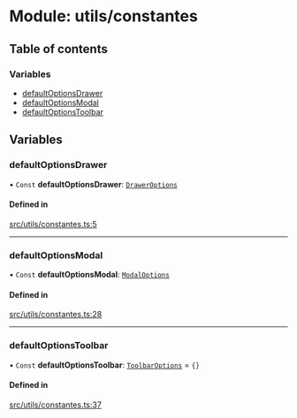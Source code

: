 # Module: utils/constantes

## Table of contents

### Variables

- [defaultOptionsDrawer](utils_constantes.md#defaultoptionsdrawer)
- [defaultOptionsModal](utils_constantes.md#defaultoptionsmodal)
- [defaultOptionsToolbar](utils_constantes.md#defaultoptionstoolbar)

## Variables

### defaultOptionsDrawer

• `Const` **defaultOptionsDrawer**: [`DrawerOptions`](../interfaces/types_drawer.DrawerOptions.md)

#### Defined in

[src/utils/constantes.ts:5](https://github.com/fabwcie/drawer/blob/6f6bdfc/src/utils/constantes.ts#L5)

___

### defaultOptionsModal

• `Const` **defaultOptionsModal**: [`ModalOptions`](../interfaces/types_modal.ModalOptions.md)

#### Defined in

[src/utils/constantes.ts:28](https://github.com/fabwcie/drawer/blob/6f6bdfc/src/utils/constantes.ts#L28)

___

### defaultOptionsToolbar

• `Const` **defaultOptionsToolbar**: [`ToolbarOptions`](../interfaces/types_toolbar.ToolbarOptions.md) = `{}`

#### Defined in

[src/utils/constantes.ts:37](https://github.com/fabwcie/drawer/blob/6f6bdfc/src/utils/constantes.ts#L37)
